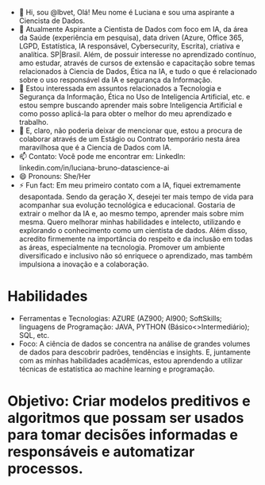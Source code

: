 - 👋 Hi, sou @lbvet, Olá! Meu nome é Luciana e sou uma aspirante a Ciencista de Dados. 
- 🌱 Atualmente Aspirante a Cientista de Dados com foco em IA, da área da Saúde (experiência em pesquisa), data driven (Azure, Office 365, LGPD, Estatística, IA responsável, Cybersecurity, Escrita), criativa e analítica. SP|Brasil. Além, de possuir interesse no aprendizado contínuo, amo estudar, através de cursos de extensão e capacitação sobre temas relacionados à Ciencia de Dados, Ética na IA, e tudo o que é relacionado sobre o uso responsável da IA e segurança da Informação.
- 👀 Estou interessada em assuntos relacionados a Tecnologia e Segurança da Informação, Ética no Uso de Inteligencia Artificial, etc. e estou sempre buscando aprender mais sobre Inteligencia Artificial e como posso aplicá-la para obter o melhor do meu aprendizado e trabalho.
- 💞️ E, claro, não poderia deixar de mencionar que, estou a procura de colaborar através de um Estágio ou Contrato temporário nesta área maravilhosa que é a Ciencia de Dados com IA.
- 📫 Contato: Você pode me encontrar em:
  LinkedIn: linkedin.com/in/luciana-bruno-datascience-ai
- 😄 Pronouns: She/Her
- ⚡ Fun fact: Em meu primeiro contato com a IA, fiquei extremamente desapontada. Sendo da geração X, desejei ter mais tempo de vida para acompanhar sua evolução tecnológica e educacional. Gostaria de extrair o melhor da IA e, ao mesmo tempo, aprender mais sobre mim mesma. Quero melhorar minhas habilidades e intelecto, utilizando e explorando o conhecimento como um cientista de dados. Além disso, acredito firmemente na importância do respeito e da inclusão em todas as áreas, especialmente na tecnologia. Promover um ambiente diversificado e inclusivo não só enriquece o aprendizado, mas também impulsiona a inovação e a colaboração.

# Habilidades

- Ferramentas e Tecnologias: AZURE (AZ900; AI900; SoftSkills; linguagens de Programação: JAVA, PYTHON (Básico<>Intermediário); SQL, etc.
- Foco: A ciência de dados se concentra na análise de grandes volumes de dados para descobrir padrões, tendências e insights. E, juntamente com as minhas habilidades acadêmicas, estou aprendendo a utilizar técnicas de estatística ao machine learning e programação.

# Objetivo: Criar modelos preditivos e algoritmos que possam ser usados para tomar decisões informadas e responsáveis e automatizar processos.

<!---
lbvet/lbvet is a ✨ special ✨ repository because its `README.md` (this file) appears on your GitHub profile.
You can click the Preview link to take a look at your changes.
--->
